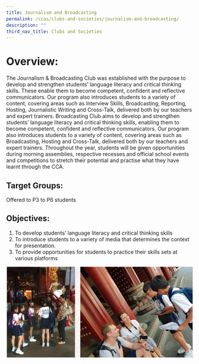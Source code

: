 ```yaml
---
title: Journalism and Broadcasting
permalink: /ccas/clubs-and-societies/journalism-and-broadcasting/
description: ""
third_nav_title: Clubs and Societies
---
```

# Overview:
The Journalism & Broadcasting Club was established with the purpose to develop and strengthen students’ language literacy and critical thinking skills. These enable them to become competent, confident and reflective communicators. Our program also introduces students to a variety of content, covering areas such as Interview Skills, Broadcasting, Reporting, Hosting, Journalistic Writing  and Cross-Talk, delivered both by our teachers and expert trainers.
Broadcasting Club aims to develop and strengthen students’ language literacy and critical thinking skills, enabling them to become competent, confident and reflective communicators. Our program also introduces students to a variety of content, covering areas such as Broadcasting, Hosting and Cross-Talk, delivered both by our teachers and expert trainers.
Throughout the year, students will be given opportunities during morning assemblies, respective recesses and official school events and competitions to stretch their potential and practise what they have learnt through the CCA. 


## Target Groups:

Offered to P3 to P6 students

## Objectives:

1.	To develop students’ language literacy and critical thinking skills
2.	To introduce students to a variety of media that determines the context for presentation.
3.	To provide opportunities for students to practice their skills sets at various platforms


![](/images/nanhua%20ss%208.png)